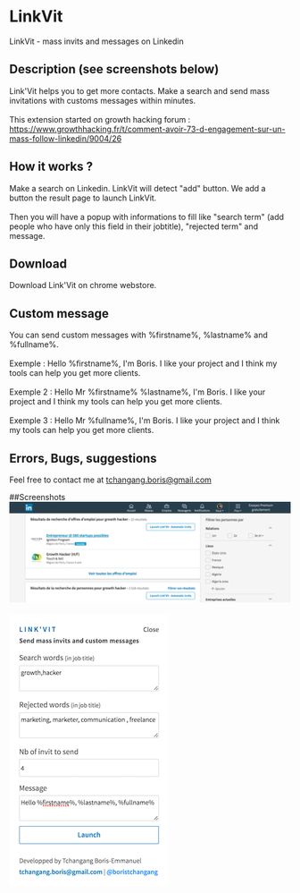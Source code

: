 # LinkVit
LinkVit - mass invits and messages on Linkedin

## Description (see screenshots below)
Link'Vit helps you to get more contacts. Make a search and send mass invitations with customs messages within minutes.<br><br>
This extension started on growth hacking forum : https://www.growthhacking.fr/t/comment-avoir-73-d-engagement-sur-un-mass-follow-linkedin/9004/26

## How it works ?
Make a search on Linkedin. LinkVit will detect "add" button. We add a button the result page to launch LinkVit.<br><br>
Then you will have a popup with informations to fill like "search term" (add people who have only this field in their jobtitle), "rejected term" and message.

## Download
Download Link'Vit on chrome webstore. 

## Custom message
You can send custom messages with %firstname%, %lastname% and %fullname%. <br><br>
Exemple : Hello %firstname%, I'm Boris. I like your project and I think my tools can help you get more clients.<br><br>
Exemple 2 : Hello Mr %firstname% %lastname%, I'm Boris. I like your project and I think my tools can help you get more clients.<br><br>
Exemple 3 : Hello Mr %fullname%, I'm Boris. I like your project and I think my tools can help you get more clients.

## Errors, Bugs, suggestions
Feel free to contact me at tchangang.boris@gmail.com

##Screenshots
![alt text](screenshots/linkvit_screenshots_bis.png "Two buttons added on search results page")
<br><br>
![alt text](screenshots/linkvit_screenshots.png "Popup with infos to fill")

